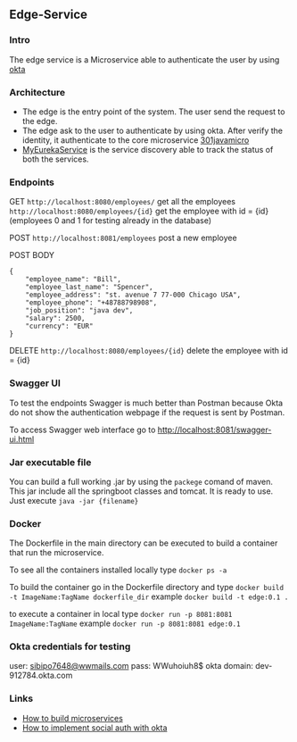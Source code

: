 ## Edge-Service

### Intro
The edge service is a Microservice able to authenticate the user by using [okta](https://www.okta.com/)

### Architecture
* The edge is the entry point of the system. The user send the request to the edge.
* The edge ask to the user to authenticate by using okta. After verify the identity,
it authenticate to the core microservice [301javamicro](https://github.com/mancio/301JavaMicro_part2)
* [MyEurekaService](https://github.com/mancio/MyEurekaService) is the service discovery able to track the status of both the services.

### Endpoints
GET
```http://localhost:8080/employees/``` get all the employees
```http://localhost:8080/employees/{id}``` get the employee with id = {id} 
(employees 0 and 1 for testing already in the database)

POST
```http://localhost:8081/employees``` post a new employee

POST BODY

    {
        "employee_name": "Bill",
        "employee_last_name": "Spencer",
        "employee_address": "st. avenue 7 77-000 Chicago USA",
        "employee_phone": "+48788798908",
        "job_position": "java dev",
        "salary": 2500,
        "currency": "EUR"
    }

DELETE
```http://localhost:8080/employees/{id}``` delete the employee with id = {id} 

### Swagger UI
To test the endpoints Swagger is much better than Postman because
Okta do not show the authentication webpage if the request is sent by
Postman.

To access Swagger web interface go to 
[http://localhost:8081/swagger-ui.html](http://localhost:8081/swagger-ui.html)

### Jar executable file
You can build a full working .jar by using the ```packege``` comand of maven.
This jar include all the springboot classes and tomcat. It is ready to use.
Just execute ```java -jar {filename}```


### Docker
The Dockerfile in the main directory can be executed to build a container
that run the microservice.

To see all the containers installed locally type
```docker ps -a```

To build the container go in the Dockerfile directory and type 
```docker build -t ImageName:TagName dockerfile_dir```
example ```docker build -t edge:0.1 .```

to execute a container in local type ```docker run -p 8081:8081 ImageName:TagName```
example ```docker run -p 8081:8081 edge:0.1```

### Okta credentials for testing
user: sibipo7648@wwmails.com
pass: WWuhoiuh8$
okta domain: dev-912784.okta.com




### Links
* [How to build microservices](https://developer.okta.com/blog/2017/06/15/build-microservices-architecture-spring-boot)
* [How to implement social auth with okta](https://developer.okta.com/blog/2018/02/13/secure-spring-microservices-with-oauth)

 

